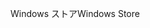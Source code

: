 <span data-ttu-id="ee575-101">Windows ストア</span><span class="sxs-lookup"><span data-stu-id="ee575-101">Windows Store</span></span>